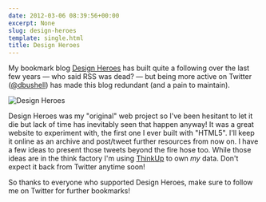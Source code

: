 ```yaml
---
date: 2012-03-06 08:39:56+00:00
excerpt: None
slug: design-heroes
template: single.html
title: Design Heroes
---
```


My bookmark blog [Design Heroes](http://designheroes.co.uk) has built quite a following over the last few years — who said RSS was dead? — but being more active on Twitter ([@dbushell](http://twitter.com/dbushell)) has made this blog redundant (and a pain to maintain).

![Design Heroes](/images/blog/2012/design-heroes.png)

Design Heroes was my "original" web project so I've been hesitant to let it die but lack of time has inevitably seen that happen anyway! It was a great website to experiment with, the first one I ever built with "HTML5". I'll keep it online as an archive and post/tweet further resources from now on. I have a few ideas to present those tweets beyond the fire hose too. While those ideas are in the think factory I'm using [ThinkUp](http://thinkupapp.com/) to own _my_ data. Don't expect it back from Twitter anytime soon!

So thanks to everyone who supported Design Heroes, make sure to follow me on Twitter for further bookmarks!
